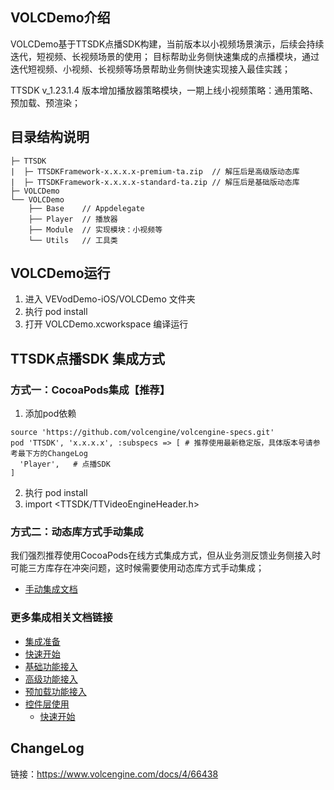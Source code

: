 ## VOLCDemo介绍

VOLCDemo基于TTSDK点播SDK构建，当前版本以小视频场景演示，后续会持续迭代，短视频、长视频场景的使用；
目标帮助业务侧快速集成的点播模块，通过迭代短视频、小视频、长视频等场景帮助业务侧快速实现接入最佳实践；

TTSDK v_1.23.1.4 版本增加播放器策略模块，一期上线小视频策略：通用策略、预加载、预渲染；




## 目录结构说明

```
├─ TTSDK 
|  ├─ TTSDKFramework-x.x.x.x-premium-ta.zip  // 解压后是高级版动态库
|  ├─ TTSDKFramework-x.x.x.x-standard-ta.zip // 解压后是基础版动态库
├─ VOLCDemo 
└── VOLCDemo
    ├── Base    // Appdelegate
    ├── Player  // 播放器
    ├── Module  // 实现模块：小视频等
    └── Utils   // 工具类
```



## VOLCDemo运行

1. 进入 VEVodDemo-iOS/VOLCDemo 文件夹
2. 执行 pod install
3. 打开 VOLCDemo.xcworkspace 编译运行



## TTSDK点播SDK 集成方式

### 方式一：CocoaPods集成【推荐】
1. 添加pod依赖
```
source 'https://github.com/volcengine/volcengine-specs.git'
pod 'TTSDK', 'x.x.x.x', :subspecs => [ # 推荐使用最新稳定版，具体版本号请参考最下方的ChangeLog 
  'Player',   # 点播SDK
]
```

2. 执行 pod install
3. import <TTSDK/TTVideoEngineHeader.h>


### 方式二：动态库方式手动集成
我们强烈推荐使用CocoaPods在线方式集成方式，但从业务测反馈业务侧接入时可能三方库存在冲突问题，这时候需要使用动态库方式手动集成；
- [手动集成文档](https://www.volcengine.com/docs/4/65775#%E6%96%B9%E6%B3%95%E4%BA%8C%EF%BC%9A%E6%89%8B%E5%B7%A5%E9%9B%86%E6%88%90)


### 更多集成相关文档链接
- [集成准备](https://www.volcengine.com/docs/4/65775)
- [快速开始](https://www.volcengine.com/docs/4/65777)
- [基础功能接入](https://www.volcengine.com/docs/4/65779)
- [高级功能接入](https://www.volcengine.com/docs/4/67626)
- [预加载功能接入](https://www.volcengine.com/docs/4/65780)
- [控件层使用](https://bytedance.feishu.cn/docx/doxcnqF1Y9NIzOQH0m8OVQ0cPFo)
   - [快速开始](https://bytedance.feishu.cn/docx/doxcnMlusNTzjPb7jn2wMf1s7oe)






## ChangeLog
链接：https://www.volcengine.com/docs/4/66438


